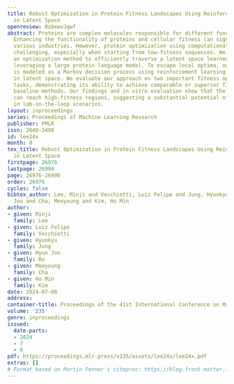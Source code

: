 ```yaml
---
title: Robust Optimization in Protein Fitness Landscapes Using Reinforcement Learning
  in Latent Space
openreview: 0zbxwvJqwf
abstract: Proteins are complex molecules responsible for different functions in nature.
  Enhancing the functionality of proteins and cellular fitness can significantly impact
  various industries. However, protein optimization using computational methods remains
  challenging, especially when starting from low-fitness sequences. We propose LatProtRL,
  an optimization method to efficiently traverse a latent space learned by an encoder-decoder
  leveraging a large protein language model. To escape local optima, our optimization
  is modeled as a Markov decision process using reinforcement learning acting directly
  in latent space. We evaluate our approach on two important fitness optimization
  tasks, demonstrating its ability to achieve comparable or superior fitness over
  baseline methods. Our findings and in vitro evaluation show that the generated sequences
  can reach high-fitness regions, suggesting a substantial potential of LatProtRL
  in lab-in-the-loop scenarios.
layout: inproceedings
series: Proceedings of Machine Learning Research
publisher: PMLR
issn: 2640-3498
id: lee24x
month: 0
tex_title: Robust Optimization in Protein Fitness Landscapes Using Reinforcement Learning
  in Latent Space
firstpage: 26976
lastpage: 26990
page: 26976-26990
order: 26976
cycles: false
bibtex_author: Lee, Minji and Vecchietti, Luiz Felipe and Jung, Hyunkyu and Ro, Hyun
  Joo and Cha, Meeyoung and Kim, Ho Min
author:
- given: Minji
  family: Lee
- given: Luiz Felipe
  family: Vecchietti
- given: Hyunkyu
  family: Jung
- given: Hyun Joo
  family: Ro
- given: Meeyoung
  family: Cha
- given: Ho Min
  family: Kim
date: 2024-07-08
address:
container-title: Proceedings of the 41st International Conference on Machine Learning
volume: '235'
genre: inproceedings
issued:
  date-parts:
  - 2024
  - 7
  - 8
pdf: https://proceedings.mlr.press/v235/assets/lee24x/lee24x.pdf
extras: []
# Format based on Martin Fenner's citeproc: https://blog.front-matter.io/posts/citeproc-yaml-for-bibliographies/
---
```

